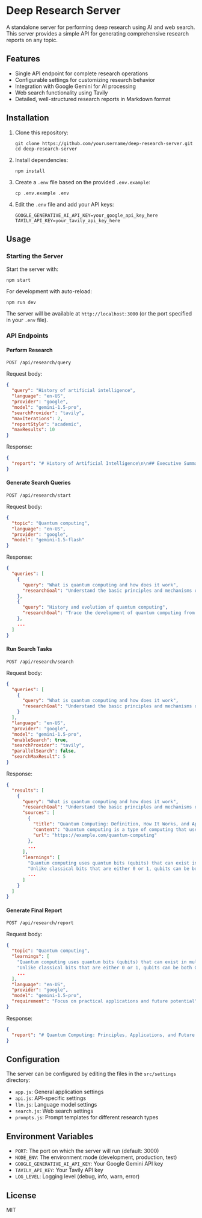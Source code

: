 # Deep Research Server

A standalone server for performing deep research using AI and web search. This server provides a simple API for generating comprehensive research reports on any topic.

## Features

- Single API endpoint for complete research operations
- Configurable settings for customizing research behavior
- Integration with Google Gemini for AI processing
- Web search functionality using Tavily
- Detailed, well-structured research reports in Markdown format

## Installation

1. Clone this repository:

   ```
   git clone https://github.com/yourusername/deep-research-server.git
   cd deep-research-server
   ```

2. Install dependencies:

   ```
   npm install
   ```

3. Create a `.env` file based on the provided `.env.example`:

   ```
   cp .env.example .env
   ```

4. Edit the `.env` file and add your API keys:
   ```
   GOOGLE_GENERATIVE_AI_API_KEY=your_google_api_key_here
   TAVILY_API_KEY=your_tavily_api_key_here
   ```

## Usage

### Starting the Server

Start the server with:

```
npm start
```

For development with auto-reload:

```
npm run dev
```

The server will be available at `http://localhost:3000` (or the port specified in your `.env` file).

### API Endpoints

#### Perform Research

```
POST /api/research/query
```

Request body:

```json
{
  "query": "History of artificial intelligence",
  "language": "en-US",
  "provider": "google",
  "model": "gemini-1.5-pro",
  "searchProvider": "tavily",
  "maxIterations": 2,
  "reportStyle": "academic",
  "maxResults": 10
}
```

Response:

```json
{
  "report": "# History of Artificial Intelligence\n\n## Executive Summary\n\nThis report provides a comprehensive overview of the history of artificial intelligence (AI)..."
}
```

#### Generate Search Queries

```
POST /api/research/start
```

Request body:

```json
{
  "topic": "Quantum computing",
  "language": "en-US",
  "provider": "google",
  "model": "gemini-1.5-flash"
}
```

Response:

```json
{
  "queries": [
    {
      "query": "What is quantum computing and how does it work",
      "researchGoal": "Understand the basic principles and mechanisms of quantum computing"
    },
    {
      "query": "History and evolution of quantum computing",
      "researchGoal": "Trace the development of quantum computing from theoretical concept to practical implementation"
    },
    ...
  ]
}
```

#### Run Search Tasks

```
POST /api/research/search
```

Request body:

```json
{
  "queries": [
    {
      "query": "What is quantum computing and how does it work",
      "researchGoal": "Understand the basic principles and mechanisms of quantum computing"
    }
  ],
  "language": "en-US",
  "provider": "google",
  "model": "gemini-1.5-pro",
  "enableSearch": true,
  "searchProvider": "tavily",
  "parallelSearch": false,
  "searchMaxResult": 5
}
```

Response:

```json
{
  "results": [
    {
      "query": "What is quantum computing and how does it work",
      "researchGoal": "Understand the basic principles and mechanisms of quantum computing",
      "sources": [
        {
          "title": "Quantum Computing: Definition, How It Works, and Applications",
          "content": "Quantum computing is a type of computing that uses quantum bits or qubits...",
          "url": "https://example.com/quantum-computing"
        },
        ...
      ],
      "learnings": [
        "Quantum computing uses quantum bits (qubits) that can exist in multiple states simultaneously due to superposition",
        "Unlike classical bits that are either 0 or 1, qubits can be both 0 and 1 at the same time",
        ...
      ]
    }
  ]
}
```

#### Generate Final Report

```
POST /api/research/report
```

Request body:

```json
{
  "topic": "Quantum computing",
  "learnings": [
    "Quantum computing uses quantum bits (qubits) that can exist in multiple states simultaneously due to superposition",
    "Unlike classical bits that are either 0 or 1, qubits can be both 0 and 1 at the same time",
    ...
  ],
  "language": "en-US",
  "provider": "google",
  "model": "gemini-1.5-pro",
  "requirement": "Focus on practical applications and future potential"
}
```

Response:

```json
{
  "report": "# Quantum Computing: Principles, Applications, and Future Potential\n\n## Executive Summary\n\nThis report provides a comprehensive overview of quantum computing..."
}
```

## Configuration

The server can be configured by editing the files in the `src/settings` directory:

- `app.js`: General application settings
- `api.js`: API-specific settings
- `llm.js`: Language model settings
- `search.js`: Web search settings
- `prompts.js`: Prompt templates for different research types

## Environment Variables

- `PORT`: The port on which the server will run (default: 3000)
- `NODE_ENV`: The environment mode (development, production, test)
- `GOOGLE_GENERATIVE_AI_API_KEY`: Your Google Gemini API key
- `TAVILY_API_KEY`: Your Tavily API key
- `LOG_LEVEL`: Logging level (debug, info, warn, error)

## License

MIT
